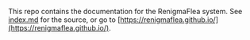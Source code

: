 This repo contains the documentation for the RenigmaFlea system. See [index.md](index.md) for the source, or go to [https://renigmaflea.github.io/](https://renigmaflea.github.io/).
